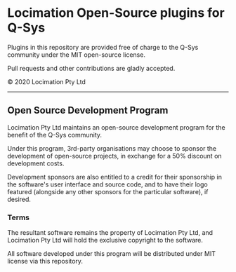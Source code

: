 # Locimation Open-Source plugins for Q-Sys

Plugins in this repository are provided free of charge to the Q-Sys community under the MIT open-source license.

Pull requests and other contributions are gladly accepted.

&copy; 2020 Locimation Pty Ltd



---

## Open Source Development Program

Locimation Pty Ltd maintains an open-source development program for the benefit of the Q-Sys community.

Under this program, 3rd-party organisations may choose to sponsor the development of open-source projects, in exchange for a 50% discount on development costs.

Development sponsors are also entitled to a credit for their sponsorship in the software's user interface and source code, and to have their logo featured (alongside any other sponsors for the particular software), if desired.

### Terms

The resultant software remains the property of Locimation Pty Ltd, and Locimation Pty Ltd will hold the exclusive copyright to the software.

All software developed under this program will be distributed under MIT license via this repository.